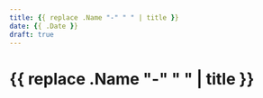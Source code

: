```yaml
---
title: {{ replace .Name "-" " " | title }}
date: {{ .Date }}
draft: true
---
```


# {{ replace .Name "-" " " | title }}

